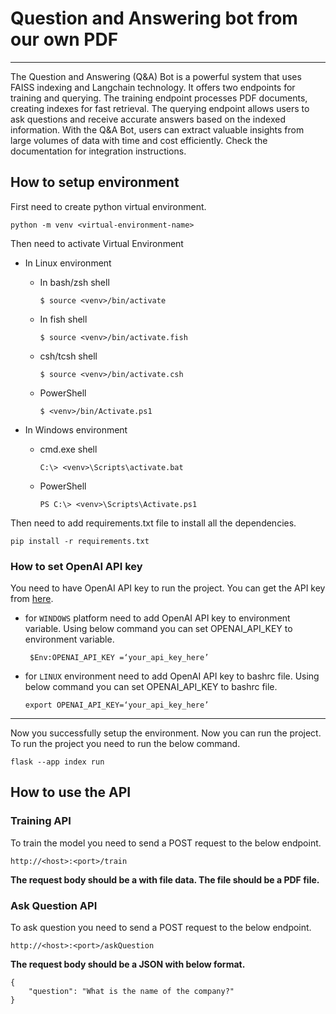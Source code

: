 # Question and Answering bot from our own PDF

---

The Question and Answering (Q&A) Bot is a powerful system that uses FAISS indexing and Langchain technology. It offers two endpoints for training and querying. The training endpoint processes PDF documents, creating indexes for fast retrieval. The querying endpoint allows users to ask questions and receive accurate answers based on the indexed information. With the Q&A Bot, users can extract valuable insights from large volumes of data with time and cost efficiently. Check the documentation for integration instructions.

## How to setup environment

First need to create python virtual environment.

```
python -m venv <virtual-environment-name>
```

Then need to activate Virtual Environment

- In Linux environment

  - In bash/zsh shell

    `$ source <venv>/bin/activate`

  - In fish shell

    `$ source <venv>/bin/activate.fish`

  - csh/tcsh shell

    `$ source <venv>/bin/activate.csh`

  - PowerShell

    `$ <venv>/bin/Activate.ps1`

- In Windows environment

  - cmd.exe shell

    `C:\> <venv>\Scripts\activate.bat`

  - PowerShell

    `PS C:\> <venv>\Scripts\Activate.ps1`

Then need to add requirements.txt file to install all the dependencies.

```
pip install -r requirements.txt
```

### How to set OpenAI API key

You need to have OpenAI API key to run the project. You can get the API key from [here](https://platform.openai.com/account/api-keys).

- for `WINDOWS` platform need to add OpenAI API key to environment variable. Using below command you can set OPENAI_API_KEY to environment variable.

  ```
   $Env:OPENAI_API_KEY =‘your_api_key_here’
  ```

- for `LINUX` environment need to add OpenAI API key to bashrc file. Using below command you can set OPENAI_API_KEY to bashrc file.

  ```
  export OPENAI_API_KEY=‘your_api_key_here’
  ```

---

Now you successfully setup the environment. Now you can run the project. To run the project you need to run the below command.

```
flask --app index run
```

## How to use the API

### Training API

To train the model you need to send a POST request to the below endpoint.

```
http://<host>:<port>/train
```

**The request body should be a with file data. The file should be a PDF file.**

### Ask Question API

To ask question you need to send a POST request to the below endpoint.

```
http://<host>:<port>/askQuestion
```

**The request body should be a JSON with below format.**

```
{
    "question": "What is the name of the company?"
}
```
